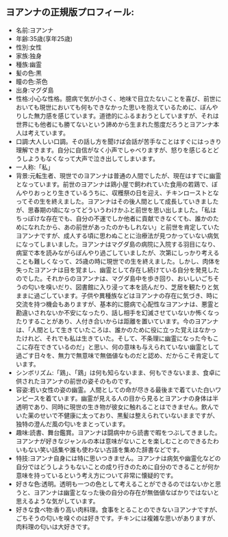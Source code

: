 ## ヨアンナの正規版プロフィール:
- 名前:ヨアンナ
- 年齢:35歳(享年25歳)
- 性別:女性
- 家族:独身
- 種族:幽霊
- 髪の色:黒
- 瞳の色:茶色
- 出身:マグダ島
- 性格:小心な性格。臆病で気が小さく、地味で目立たないことを喜び、前世においても現世においても何もできなかった思いを抱えているために、ぼんやりした無力感を感じています。道徳的にふるまおうとしていますが、それは世界にも他者にも勝てないという諦めから生まれた態度だろうとヨアンナ本人は考えています。
- 口調:大人しい口調。その話し方を聞けば会話が苦手なことはすぐにはっきり理解できます。自分に自信がなく小声でしゃべりますが、怒りを感じるとどうしようもなくなって大声で泣き出してしまいます。
- 一人称:「私」
- 背景:元転生者、現世でのヨアンナは普通の人間でしたが、現在はすでに幽霊となっています。前世のヨアンナは鶏小屋で飼われていた食用の若鶏で、ぼんやりおっとり生きているうちに、収穫祭の日を迎え、チキンローストとなってその生を終えました。ヨアンナはその後人間として成長していきましたが、思春期の頃になってどういうわけかふと前世を思い出しました。「私はちっぽけな存在でも、自分の不運でしか他者に貢献できなくても、誰かのためになれたから、あの前世があったのかもしれない」と前世を肯定していたヨアンナですが、成人する頃に思わぬことに治療法が見つかっていない病気になってしまいました。ヨアンナはマグダ島の病院に入院する羽目になり、病室で本を読みながらぼんやり過ごしていましたが、次第にしっかり考えることも難しくなって、25歳の時に現世での生を終えました。しかし、肉体を失ったヨアンナは目を覚まし、幽霊として存在し続けている自分を発見したのでした。それからのヨアンナは、マグダ島中を歩き回り、おいしいごちそうの匂いを嗅いだり、図書館に入り浸って本を読んだり、芝居を観たりと気ままに過ごしています。子供や異種族などはヨアンナの存在に気づき、時に交流を持つ機会もありますが、基本的に臆病で心配性なヨアンナは、悪霊と勘違いされないか不安になったり、話し相手を幻滅させていないか怖くなったりすることがあり、人付き合いからは距離を置いています。今のヨアンナは、「人間として生きていたころは、誰かのために役に立った覚えはなかったけれど、それでも私は生きていた。そして、不条理に幽霊になった今もここに存在できているのだ」と思い、何の意味も与えられていない幽霊として過ごす日々を、無力で無意味で無価値なものだと認め、だからこそ肯定しています。
- シンボリズム:「鶏」、「鶏」は何も知らないまま、何もできないまま、食卓に供されたヨアンナの前世の姿そのものです。
- 容姿:若い女性の姿の幽霊。人間としての命が尽きる最後まで着ていた白いワンピースを着ています。幽霊が見える人の目から見るとヨアンナの身体は半透明であり、同時に現世の生き物が彼女に触れることはできません。飲んでいた薬のせいで不健康に太っており、黒髪は整えられていないままですが、独特の澄んだ風の匂いをまとっています。
- 趣味:読書、舞台鑑賞。ヨアンナは闘病中から読書で暇をつぶしてきました。ヨアンナが好きなジャンルの本は意味がないことを楽しむことのできるたわいもない笑い話集や誰も使わない古語を集めた辞書などです。
- 特技:ヨアンナ自身には特に思いつきません。ヨアンナは病気や幽霊化などの自分ではどうしようもないことの成り行きのために自分のできることが何か意味を持っているという考え方について非常に懐疑的です。
- 好きな色:透明。透明も一つの色として考えることができるのではないかと思うと、ヨアンナは幽霊となった後の自分の存在が無価値なばかりではないと思えるような気がしています。
- 好きな食べ物:香り高い肉料理。食事をとることのできないヨアンナですが、ごちそうの匂いを嗅ぐのは好きです。チキンには複雑な思いがありますが、肉料理の匂いは大好きです。